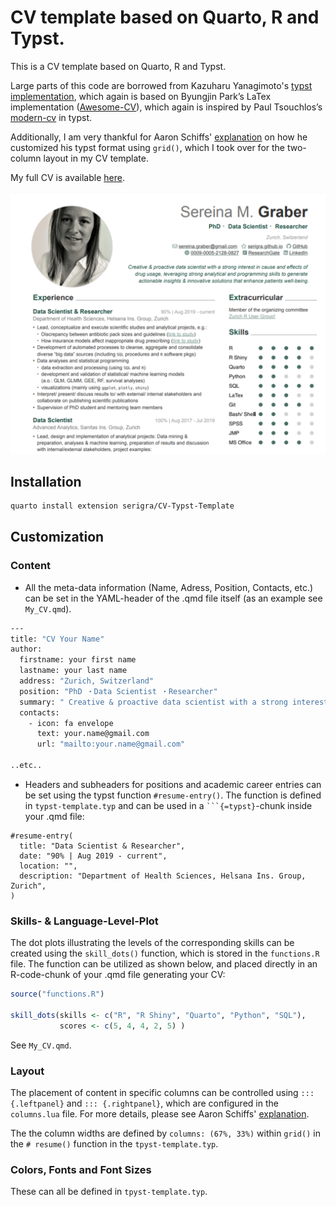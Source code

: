 
# CV template based on Quarto, R and Typst.

This is a CV template based on Quarto, R and Typst.

Large parts of this code are borrowed from Kazuharu Yanagimoto's [typst implementation](https://github.com/kazuyanagimoto/quarto-awesomecv-typst),
which again is based on Byungjin Park’s LaTex implementation ([Awesome-CV](https://github.com/posquit0/Awesome-CV)), which again is inspired by
Paul Tsouchlos’s [modern-cv](https://typst.app/universe/package/modern-cv/) in typst.

Additionally, I am very thankful for Aaron Schiffs' [explanation](https://github.com/quarto-dev/quarto-cli/discussions/10690)
on how he customized his typst format using `grid()`, which I took over for the two-column layout in my CV template.

My full CV is available [here](https://serigra.github.io/Webpage_Quarto/about/files/CV.pdf).

![](example_image.png)

## Installation

```bash
quarto install extension serigra/CV-Typst-Template
```

## Customization

### Content

* All the meta-data information (Name, Adress, Position, Contacts, etc.) can be set in the YAML-header of the .qmd file itself (as an example see `My_CV.qmd`).
```bash
---
title: "CV Your Name"
author:
  firstname: your first name
  lastname: your last name
  address: "Zurich, Switzerland"
  position: "PhD ・Data Scientist ・Researcher"
  summary: " Creative & proactive data scientist with a strong interest in drivers and ouctomes of drug usage, leveraging strong analytical and programming skills to generate actionable insights & innovative solutions that enhance patients well-being."
  contacts:
    - icon: fa envelope
      text: your.name@gmail.com
      url: "mailto:your.name@gmail.com"

..etc..

```
* Headers and subheaders for positions and academic career entries can be set using the typst function `#resume-entry()`.
The function is defined in `typst-template.typ` and can be used in a ` ```{=typst} `-chunk inside your .qmd file:

```{=typst}
#resume-entry(
  title: "Data Scientist & Researcher",
  date: "90% | Aug 2019 - current",
  location: "",
  description: "Department of Health Sciences, Helsana Ins. Group, Zurich",
)

```


### Skills- & Language-Level-Plot

The dot plots illustrating the levels of the corresponding skills can be created using the `skill_dots()` function, 
which is stored in the `functions.R` file. The function can be utilized as shown below, 
and placed directly in an R-code-chunk of your .qmd file generating your CV:

```r
source("functions.R")

skill_dots(skills <- c("R", "R Shiny", "Quarto", "Python", "SQL"),
           scores <- c(5, 4, 4, 2, 5) )
```

See `My_CV.qmd`.


### Layout 


The placement of content in specific columns can be controlled using 
`::: {.leftpanel}` and `::: {.rightpanel}`, which are configured in the `columns.lua` file.
For more details, please see Aaron Schiffs' [explanation](https://github.com/quarto-dev/quarto-cli/discussions/10690).

The the column widths are defined by `columns: (67%, 33%)` within `grid()` 
in the `# resume()` function in the `tpyst-template.typ`.


### Colors, Fonts and Font Sizes

These can all be defined in `tpyst-template.typ`.

